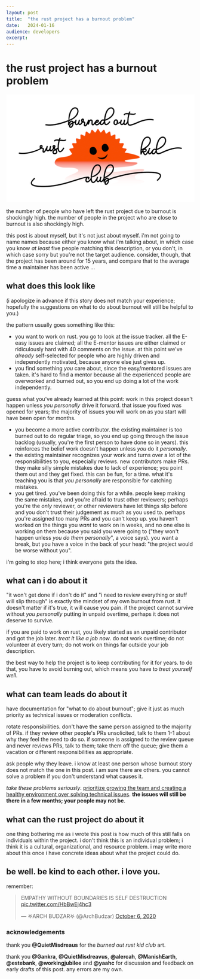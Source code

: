 ```yaml
---
layout:	post
title:	"the rust project has a burnout problem"
date:	2024-01-16
audience: developers
excerpt:
---
```


# the rust project has a burnout problem

![a melting, smiling, ferris. it's surrounded by the cursive text "burned out rust kid club".](/assets/burned%20out%20rust%20club.png)

the number of people who have left the rust project due to burnout is shockingly high. the number of people in the project who are close to burnout is also shockingly high.

this post is about myself, but it's not just about myself. i'm not going to name names because either you know what i'm talking about, in which case you know *at least* five people matching this description, or you don't, in which case sorry but you're not the target audience. consider, though, that the project has been around for 15 years, and compare that to the average time a maintainer has been active ...

## what does this look like

(i apologize in advance if this story does not match your experience; hopefully the suggestions on what to do about burnout will still be helpful to you.)

the pattern usually goes something like this:
- you want to work on rust. you go to look at the issue tracker. all the E-easy issues are claimed; all the E-mentor issues are either claimed or ridiculously hard with 40 comments on the issue. at this point we've *already* self-selected for people who are highly driven and independently motivated, because anyone else just gives up.
- you find something *you* care about, since the easy/mentored issues are taken. it's hard to find a mentor because all the experienced people are overworked and burned out, so you end up doing a lot of the work independently.

guess what you've already learned at this point: work in this project doesn't happen unless *you personally* drive it forward. that issue you fixed was opened for years; the majority of issues you will work on as you start will have been open for months.

- you become a more active contributor. the existing maintainer is too burned out to do regular triage, so you end up going through the issue backlog (usually, you're the first person to have done so in years). this reinforces the belief work doesn't happen unless *you* do it *personally*.
- the existing maintainer recognizes your work and turns over a lot of the responsibilities to you, especially reviews. new contributors make PRs. they make silly simple mistakes due to lack of experience; you point them out and they get fixed. this can be fun, for a time. what it's teaching you is that *you personally* are responsible for catching mistakes.
- you get tired. you've been doing this for a while. people keep making the same mistakes, and you're afraid to trust other reviewers; perhaps you're the *only* reviewer, or other reviewers have let things slip before and you don't trust their judgement as much as you used to. perhaps you're assigned too many PRs and you can't keep up. you haven't worked on the things you *want* to work on in weeks, and no one else is working on them because you said you were going to ("they won't happen unless *you do them personally*", a voice says). you want a break, but you have a voice in the back of your head: "the project would be worse without you".

i'm going to stop here; i think everyone gets the idea.

## what can i do about it

"it won't get done if i don't do it" and "i need to review everything or stuff will slip through" is exactly the mindset of my own burnout from rust. it doesn't matter if it's true, it will cause you pain. if the project cannot survive without *you personally* putting in unpaid overtime, perhaps it does not deserve to survive.

if you are paid to work on rust, you likely started as an unpaid contributor and got the job later. *treat it like a job now*. do not work overtime; do not volunteer at every turn; do not work on things far outside your job description.

the best way to help the project is to keep contributing for it for years. to do that, you have to avoid burning out, which means you have to *treat yourself well*.

## what can team leads do about it

have documentation for "what to do about burnout"; give it just as much priority as technical issues or moderation conflicts.

rotate responsibilities. don't have the same person assigned to the majority of PRs. if they review other people's PRs unsolicited, talk to them 1-1 about why they feel the need to do so. if someone is assigned to the review queue and never reviews PRs, talk to them; take them off the queue; give them a vacation or different responsibilities as appropriate.

ask people why they leave. i know at least one person whose burnout story does not match the one in this post. i am sure there are others. you cannot solve a problem if you don't understand what causes it.

*take these problems seriously*. [prioritize growing the team and creating a healthy environment over solving technical issues][open source post]. **the issues will still be there in a few months; your people may not be**.

[open source post]: https://jyn.dev/2023/12/04/How-to-maintain-an-open-source-project.html

## what can the rust project do about it

one thing bothering me as i wrote this post is how much of this still falls on individuals within the project. i don't think this is an individual problem; i think it is a cultural, organizational, and resource problem. i may write more about this once i have concrete ideas about what the project could do.

## be well. be kind to each other. i love you.

remember:

<blockquote class="twitter-tweet"><p lang="en" dir="ltr">EMPATHY WITHOUT BOUNDARIES IS SELF DESTRUCTION <a href="https://t.co/HbBwEj4hc3">pic.twitter.com/HbBwEj4hc3</a></p>&mdash; 𖤐ARCH BUDZAR𖤐 (@ArchBudzar) <a href="https://twitter.com/ArchBudzar/status/1313572660048269315?ref_src=twsrc%5Etfw">October 6, 2020</a></blockquote> <script async src="https://platform.twitter.com/widgets.js" charset="utf-8"></script> 

### acknowledgements

thank you **@QuietMisdreaus** for the *burned out rust kid club* art.

thank you **@Gankra**, **@QuietMisdreavus**, **@alercah**, **@ManishEarth**, **@estebank**, **@workingjubilee** and **@yaahc** for discussion and feedback on early drafts of this post. any errors are my own.